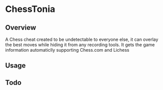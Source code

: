 # ChessTonia
## Overview

A Chess cheat created to be undetectable to everyone else, it can overlay the best moves while hiding it from any recording tools. It gets the game information automaticlly supporting Chess.com and Lichess


## Usage

## Todo
